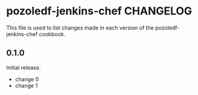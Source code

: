 # pozoledf-jenkins-chef CHANGELOG

This file is used to list changes made in each version of the pozoledf-jenkins-chef cookbook.

## 0.1.0

Initial release.

- change 0
- change 1
